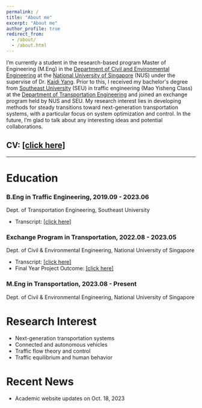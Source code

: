 ```yaml
---
permalink: /
title: "About me"
excerpt: "About me"
author_profile: true
redirect_from: 
  - /about/
  - /about.html
---
```


<!-- 
<p align="center">
  <img src="https://520yrn.github.io//files/image.png" alt="Photo" style="width: 180px;height: 80px;"/>
</p>
-->
I’m currently a student in the research-based program Master of Engineering (M.Eng) in the <a href="https://cde.nus.edu.sg/cee/">Department of Civil and Environmental Engineering</a> at the <a href="https://nus.edu.sg/">National University of Singapore</a> (NUS) under the supervise of Dr. <a href="https://cde.nus.edu.sg/cee/staff/kaidi-yang-2/">Kaidi Yang</a>. Prior to this, I received my bachelor's degree from <a href="https://www.seu.edu.cn/english/">Southeast University</a> (SEU) in traffic engineering (Mao Yisheng Class) at the <a href="https://tc.seu.edu.cn/jt_en/"> Department of Transportation Engineering</a> and joined an exchange program held by NUS and SEU. My research interest lies in developing methods for steady transitions toward next-generation transportation systems, with a particular focus on system optimization and control. In the future, I’m glad to talk about any interesting ideas and potential collaborations.

## CV: <a href="https://520yrn.github.io//files/Ruining_Yang_CV.pdf" download>[click here]</a>
<hr/>

# Education

### B.Eng in Traffic Engineering, 2019.09 - 2023.06
Dept. of Transportation Engineering, Southeast University
+ Transcript: <a href="https://520yrn.github.io//files/Transcript-Southeast University-Bachelor.pdf" download>[click here]</a>

### Exchange Program in Transportation, 2022.08 - 2023.05
Dept. of Civil & Environmental Engineering, National University of Singapore
+ Transcript: <a href="https://520yrn.github.io//files/Transcript-National University of Singapore.pdf" download>[click here]</a>
+ Final Year Project Outcome: <a href="https://520yrn.github.io//files/3+1+1 FYP Assessment Outcome - YANG RUINING.pdf" download>[click here]</a>

### M.Eng in Transportation, 2023.08 - Present
Dept. of Civil & Environmental Engineering, National University of Singapore

# Research Interest
+ Next-generation transportation systems
+ Connected and autonomous vehicles
+ Traffic flow theory and control
+ Traffic equilibrium and human behavior

# Recent News
* Academic website updates on Oct. 18, 2023
